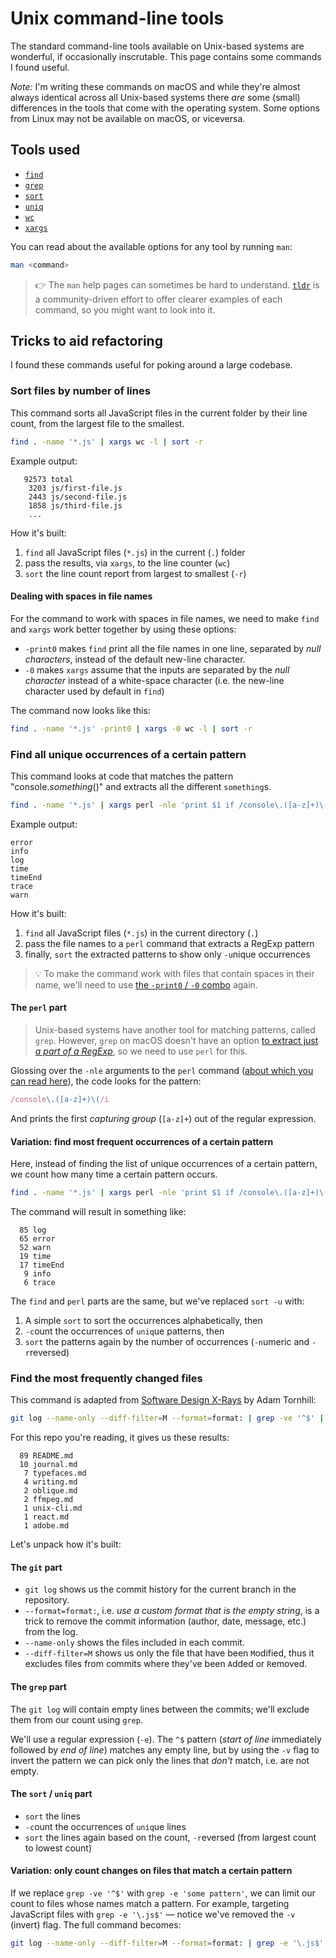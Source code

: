 # Unix command-line tools

The standard command-line tools available on Unix-based systems are wonderful, if occasionally inscrutable. This page contains some commands I found useful.

_Note:_ I'm writing these commands on macOS and while they're almost always identical across all Unix-based systems there _are_ some (small) differences in the tools that come with the operating system. Some options from Linux may not be available on macOS, or viceversa.

## Tools used

* [`find`](https://en.wikipedia.org/wiki/Find_(Unix))
* [`grep`](https://en.wikipedia.org/wiki/Grep)
* [`sort`](https://en.wikipedia.org/wiki/Sort_(Unix))
* [`uniq`](https://en.wikipedia.org/wiki/Uniq)
* [`wc`](https://en.wikipedia.org/wiki/Wc_(Unix))
* [`xargs`](https://en.wikipedia.org/wiki/Xargs)

You can read about the available options for any tool by running `man`:

```bash
man <command>
```

> 👉 The `man` help pages can sometimes be hard to understand. [`tldr`](https://github.com/tldr-pages/tldr) is a community-driven effort to offer clearer examples of each command, so you might want to look into it.

## Tricks to aid refactoring

I found these commands useful for poking around a large codebase.

### Sort files by number of lines

This command sorts all JavaScript files in the current folder by their line count, from the largest file to the smallest.

```bash
find . -name '*.js' | xargs wc -l | sort -r
```

Example output:

```
   92573 total
    3203 js/first-file.js
    2443 js/second-file.js
    1858 js/third-file.js
    ...
```

How it's built:

1. `find` all JavaScript files (`*.js`) in the current (`.`) folder
2. pass the results, via `xargs`, to the line counter (`wc`)
3. `sort` the line count report from largest to smallest (`-r`)

#### Dealing with spaces in file names

For the command to work with spaces in file names, we need to make `find` and `xargs` work better together by using these options:

* `-print0` makes `find` print all the file names in one line, separated by _null characters_, instead of the default new-line character.
* `-0` makes `xargs` assume that the inputs are separated by the _null character_ instead of a white-space character (i.e. the new-line character used by default in `find`)

The command now looks like this:

```bash
find . -name '*.js' -print0 | xargs -0 wc -l | sort -r
```


### Find all unique occurrences of a certain pattern

This command looks at code that matches the pattern "console._something_()" and extracts all the different `something`s.

```bash
find . -name '*.js' | xargs perl -nle 'print $1 if /console\.([a-z]+)\(/i' | sort -u
```

Example output:

```
error
info
log
time
timeEnd
trace
warn
```

How it's built:

1. `find` all JavaScript files (`*.js`) in the current directory (`.`)
2. pass the file names to a `perl` command that extracts a RegExp pattern
3. finally, `sort` the extracted patterns to show only `-u`nique occurrences

> 💡 To make the command work with files that contain spaces in their name, we'll need to use [the `-print0` / `-0` combo](#dealing-with-spaces-in-file-names) again.

#### The `perl` part

> Unix-based systems have another tool for matching patterns, called `grep`. However, `grep` on macOS doesn't have an option [to extract just _a part of a RegExp_](https://superuser.com/questions/1355777/grep-on-macos-find-unique-occurrences-of-a-capturing-group-in-regular-expressio), so we need to use `perl` for this.

Glossing over the `-nle` arguments to the `perl` command ([about which you can read here](http://perldoc.perl.org/perlrun.html)), the code looks for the pattern:

```js
/console\.([a-z]+)\(/i
```

And prints the first _capturing group_ (`[a-z]+`) out of the regular expression.

#### Variation: find most frequent occurrences of a certain pattern

Here, instead of finding the list of unique occurrences of a certain pattern, we count how many time a certain pattern occurs.

```bash
find . -name '*.js' | xargs perl -nle 'print $1 if /console\.([a-z]+)\(/i' | sort | uniq -c | sort -nr
```

The command will result in something like:

```
  85 log
  65 error
  52 warn
  19 time
  17 timeEnd
   9 info
   6 trace
```

The `find` and `perl` parts are the same, but we've replaced `sort -u` with:

1. A simple `sort` to sort the occurrences alphabetically, then
2. `-c`ount the occurrences of `uniq`ue patterns, then
3. `sort` the patterns again by the number of occurrences (`-n`umeric and `-r`reversed)

### Find the most frequently changed files

This command is adapted from [Software Design X-Rays](https://pragprog.com/book/atevol/software-design-x-rays) by Adam Tornhill: 

```bash
git log --name-only --diff-filter=M --format=format: | grep -ve '^$' | sort | uniq -c | sort -r
```

For this repo you're reading, it gives us these results:

```
  89 README.md
  10 journal.md
   7 typefaces.md
   4 writing.md
   2 oblique.md
   2 ffmpeg.md
   1 unix-cli.md
   1 react.md
   1 adobe.md
```

Let's unpack how it's built:

#### The `git` part

* `git log` shows us the commit history for the current branch in the repository.
* `--format=format:`, i.e. _use a custom format that is the empty string_, is a trick to remove the commit information (author, date, message, etc.) from the log.
* `--name-only` shows the files included in each commit.
* `--diff-filter=M` shows us only the file that have been `M`odified, thus it excludes files from commits where they've been `A`dded or `R`emoved.

#### The `grep` part

The `git log` will contain empty lines between the commits; we'll exclude them from our count using `grep`.

We'll use a regular expression (`-e`). The `^$` pattern (_start of line_ immediately followed by _end of line_) matches any empty line, but by using the `-v` flag to invert the pattern we can pick only the lines that _don't_ match, i.e. are not empty.

#### The `sort` / `uniq` part

* `sort` the lines
* `-c`ount the occurrences of `uniq`ue lines
* `sort` the lines again based on the count, `-r`eversed (from largest count to lowest count)

#### Variation: only count changes on files that match a certain pattern

If we replace `grep -ve '^$'` with `grep -e 'some pattern'`, we can limit our count to files whose names match a pattern. For example, targeting JavaScript files with `grep -e '\.js$'` — notice we've removed the `-v` (invert) flag. The full command becomes:

```bash
git log --name-only --diff-filter=M --format=format: | grep -e '\.js$' | sort | uniq -c | sort -r
```